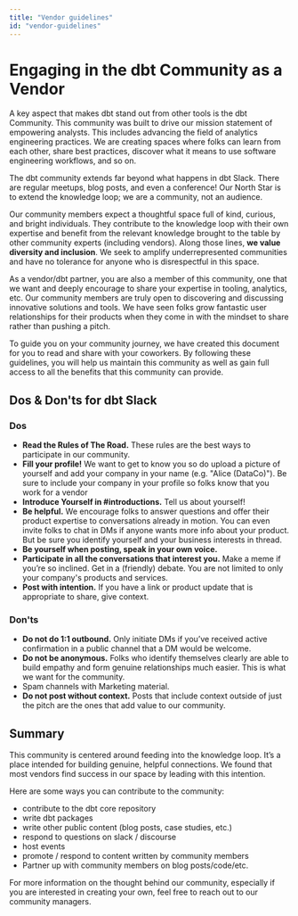 ```yaml
---
title: "Vendor guidelines"
id: "vendor-guidelines"
---
```


# Engaging in the dbt Community as a Vendor

A key aspect that makes dbt stand out from other tools is the dbt Community.
This community was built to drive our mission statement of empowering analysts.
This includes advancing the field of analytics engineering practices.
We are creating spaces where folks can learn from each other, share best practices,
discover what it means to use software engineering workflows, and so on.

The dbt community extends far beyond what happens in dbt Slack. There are regular meetups,
blog posts, and even a conference! Our North Star is to extend the knowledge loop;
we are a community, not an audience.

Our community members expect a thoughtful space full of kind, curious, and bright individuals.
They contribute to the knowledge loop with their own expertise and benefit from the relevant knowledge brought to the table by other community experts (including vendors).
Along those lines, **we value diversity and inclusion**.
We seek to amplify underrepresented communities and have no tolerance for anyone who is disrespectful in this space.

As a vendor/dbt partner, you are also a member of this community, one that we want
and deeply encourage to share your expertise in tooling, analytics, etc.
Our community members are truly open to discovering and discussing innovative solutions and tools.
We have seen folks grow fantastic user relationships for their products when they come in with the mindset to share rather than pushing a pitch.

To guide you on your community journey, we have created this document for you to read and share with your coworkers.
By following these guidelines, you will help us maintain this community as well as gain
full access to all the benefits that this community can provide.


## Dos & Don'ts for dbt Slack

### Dos
- **Read the Rules of The Road.** These rules are the best ways to participate in our community.
- **Fill your profile!** We want to get to know you so do upload a picture of yourself and add your company in your name (e.g. "Alice (DataCo)"). Be sure to include your company in your profile so folks know that you work for a vendor
- **Introduce Yourself in #introductions.** Tell us about yourself!
- **Be helpful.** We encourage folks to answer questions and offer their product expertise to conversations already in motion. You can even invite folks to chat in DMs if anyone wants more info about your product. But be sure you identify yourself and your business interests in thread.
- **Be yourself when posting, speak in your own voice.**
- **Participate in all the conversations that interest you.** Make a meme if you’re so inclined. Get in a (friendly) debate. You are not limited to only your company's products and services.
- **Post with intention.** If you have a link or product update that is appropriate to share, give context.

### Don'ts
- **Do not do 1:1 outbound.** Only initiate DMs if you’ve received active confirmation in a public channel that a DM would be welcome.
- **Do not be anonymous.** Folks who identify themselves clearly are able to build empathy and form genuine relationships much easier. This is what we want for the community.
- Spam channels with Marketing material.
- **Do not post without context.** Posts that include context outside of just the pitch are the ones that add value to our community.


## Summary

This community is centered around feeding into the knowledge loop. It’s a place intended for building genuine, helpful connections. We found that most vendors find success in our space by leading with this intention.

Here are some ways you can contribute to the community:

- contribute to the dbt core repository
- write dbt packages
- write other public content (blog posts, case studies, etc.)
- respond to questions on slack / discourse
- host events
- promote / respond to content written by community members
- Partner up with community members on blog posts/code/etc.

For more information on the thought behind our community, especially if you are interested in creating your own, feel free to
reach out to our community managers.
